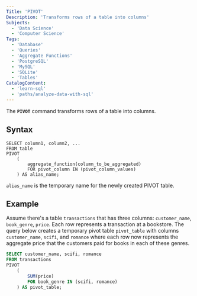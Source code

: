```yaml
---
Title: 'PIVOT'
Description: 'Transforms rows of a table into columns'
Subjects:
  - 'Data Science'
  - 'Computer Science'
Tags:
  - 'Database'
  - 'Queries'
  - 'Aggregate Functions'
  - 'PostgreSQL'
  - 'MySQL'
  - 'SQLite'
  - 'Tables'
CatalogContent:
  - 'learn-sql'
  - 'paths/analyze-data-with-sql'
---
```


The **`PIVOT`** command transforms rows of a table into columns.

## Syntax

```pseudo
SELECT column1, column2, ...
FROM table
PIVOT
    (
        aggregate_function(column_to_be_aggregated)
        FOR pivot_column IN (pivot_column_values)
    ) AS alias_name;
```

`alias_name` is the temporary name for the newly created PIVOT table.

## Example

Assume there's a table `transactions` that has three columns: `customer_name`, `book_genre`, `price`. Each row represents a transaction at a bookstore. The query below creates a temporary pivot table `pivot_table` with columns `customer_name`, `scifi`, and `romance` where each row now represents the aggregate price that the customers paid for books in each of these genres.

```sql
SELECT customer_name, scifi, romance
FROM transactions
PIVOT 
    (
        SUM(price)
        FOR book_genre IN (scifi, romance)
    ) AS pivot_table;
```